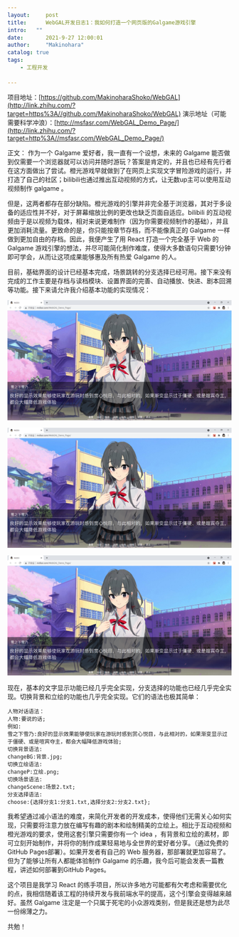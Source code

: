 ```yaml
---
layout:     post
title:      WebGAL开发日志1：我如何打造一个网页版的Galgame游戏引擎
intro:   ""
date:       2021-9-27 12:00:01
author:     "Makinohara"
catalog: true
tags:
    - 工程开发
    
---
```


项目地址：[https://github.com/MakinoharaShoko/WebGAL](http://link.zhihu.com/?target=https%3A//github.com/MakinoharaShoko/WebGAL)
演示地址（可能需要科学冲浪）：[http://msfasr.com/WebGAL_Demo_Page/](http://link.zhihu.com/?target=http%3A//msfasr.com/WebGAL_Demo_Page/)

正文：
作为一个 Galgame 爱好者，我一直有一个设想，未来的 Galgame 能否做到仅需要一个浏览器就可以访问并随时游玩？答案是肯定的，并且也已经有先行者在这方面做出了尝试。橙光游戏早就做到了在网页上实现文字冒险游戏的运行，并打造了自己的社区；bilibili也通过推出互动视频的方式，让无数up主可以使用互动视频制作 galgame 。

但是，这两者都存在部分缺陷。橙光游戏的引擎并非完全基于浏览器，其对于多设备的适应性并不好，对于屏幕缩放比例的更改也缺乏页面自适应。bilibili 的互动视频由于是以视频为载体，相对来说更难制作（因为你需要视频制作的基础），并且更加消耗流量。更致命的是，你只能按章节存档，而不能像真正的 Galgame 一样做到更加自由的存档。因此，我便产生了用 React 打造一个完全基于 Web 的 Galgame 游戏引擎的想法，并尽可能简化制作难度，使得大多数语句只需要1分钟即可学会，从而让这项成果能够惠及所有热爱 Galgame 的人。

目前，基础界面的设计已经基本完成，场景跳转的分支选择已经可用。接下来没有完成的工作主要是存档与读档模块、设置界面的完善、自动播放、快进、剧本回溯等功能。接下来请允许我介绍基本功能的实现情况：

![img](/img/WebGAL_0.png)

![img](/img/WebGAL_0.png)

![img](/img/WebGAL_0.png)

现在，基本的文字显示功能已经几乎完全实现，分支选择的功能也已经几乎完全实现。切换背景和立绘的功能也几乎完全实现。它们的语法也极其简单：

```text
人物对话语法：
人物:要说的话;
例如:
雪之下雪乃:良好的显示效果能够使玩家在游玩时感到赏心悦目，与此相对的，如果渐变显示过于僵硬、或是喧宾夺主，都会大幅降低游戏体验;
切换背景语法:
changeBG:背景.jpg;
切换立绘语法:
changeP:立绘.png;
切换场景语法:
changeScene:场景2.txt;
分支选择语法:
choose:{选择分支1:分支1.txt,选择分支2:分支2.txt};
```

我希望通过减小语法的难度，来简化开发者的开发成本，使得他们无需关心如何实现，只需要将注意力放在编写有趣的剧本和绘制精美的立绘上。相比于互动视频和橙光游戏的要求，使用这套引擎只需要你有一个 idea ，有背景和立绘的素材，即可立刻开始制作，并将你的制作成果轻易地与全世界的爱好者分享。（通过免费的GitHub Pages部署）。如果开发者有自己的 Web 服务器，那部署就更加容易了。但为了能够让所有人都能体验制作 Galgame 的乐趣，我今后可能会发表一篇教程，讲述如何部署到GitHub Pages。

这个项目是我学习 React 的练手项目，所以许多地方可能都有欠考虑和需要优化的点，我相信随着该工程的持续开发与我前端水平的提高，这个引擎会变得越来越好。虽然 Galgame 注定是一个只属于死宅的小众游戏类别，但是我还是想为此尽一份绵薄之力。

共勉！

